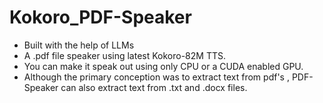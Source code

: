 # Kokoro_PDF-Speaker
- Built with the help of LLMs
- A .pdf file speaker using latest Kokoro-82M TTS.
- You can make it speak out using only CPU or a CUDA enabled GPU.
- Although the primary conception was to extract text from pdf's , PDF-Speaker can also extract text from .txt and .docx files.
